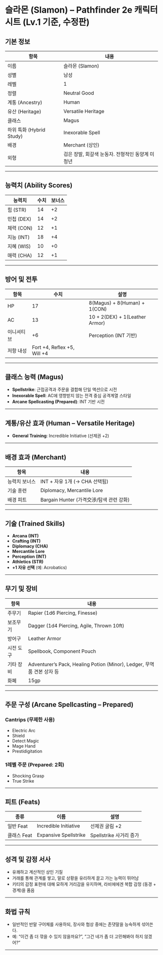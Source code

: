 # 슬라몬 (Slamon) – Pathfinder 2e 캐릭터 시트 (Lv.1 기준, 수정판)

## 기본 정보

| 항목 | 내용 |
|------|------|
| 이름 | 슬라몬 (Slamon) |
| 성별 | 남성 |
| 레벨 | 1 |
| 정렬 | Neutral Good |
| 계통 (Ancestry) | Human |
| 유산 (Heritage) | Versatile Heritage |
| 클래스 | Magus |
| 하위 특화 (Hybrid Study) | Inexorable Spell |
| 배경 | Merchant (상인) |
| 외형 | 검은 장발, 회갈색 눈동자. 전형적인 동양계 미청년 |

---

## 능력치 (Ability Scores)

| 능력치 | 수치 | 보너스 |
|--------|------|--------|
| 힘 (STR) | 14 | +2 |
| 민첩 (DEX) | 14 | +2 |
| 체력 (CON) | 12 | +1 |
| 지능 (INT) | 18 | +4 |
| 지혜 (WIS) | 10 | +0 |
| 매력 (CHA) | 12 | +1 |

---

## 방어 및 전투

| 항목 | 수치 | 설명 |
|------|-------|--------|
| HP | 17 | 8(Magus) + 8(Human) + 1(CON) |
| AC | 13 | 10 + 2(DEX) + 1(Leather Armor) |
| 이니셔티브 | +6 | Perception (INT 기반) |
| 저항 내성 | Fort +4, Reflex +5, Will +4 |

---

## 클래스 능력 (Magus)

- **Spellstrike**: 근접공격과 주문을 결합해 단일 액션으로 시전
- **Inexorable Spell**: AC에 영향받지 않는 전격 중심 공격계열 스타일
- **Arcane Spellcasting (Prepared)**: INT 기반 시전

---

## 계통/유산 효과 (Human – Versatile Heritage)

- **General Training**: Incredible Initiative (선제권 +2)

---

## 배경 효과 (Merchant)

| 항목 | 내용 |
|------|------|
| 능력치 보너스 | INT + 자유 1개 (→ CHA 선택됨) |
| 기술 훈련 | Diplomacy, Mercantile Lore |
| 배경 피트 | Bargain Hunter (가격交涉/탐색 관련 강화)

---

## 기술 (Trained Skills)

- **Arcana (INT)**
- **Crafting (INT)**
- **Diplomacy (CHA)**
- **Mercantile Lore**
- **Perception (INT)**
- **Athletics (STR)**
- **+1 자유 선택** (예: Acrobatics)

---

## 무기 및 장비

| 항목 | 내용 |
|------|------|
| 주무기 | Rapier (1d6 Piercing, Finesse) |
| 보조무기 | Dagger (1d4 Piercing, Agile, Thrown 10ft) |
| 방어구 | Leather Armor |
| 시전 도구 | Spellbook, Component Pouch |
| 기타 장비 | Adventurer’s Pack, Healing Potion (Minor), Ledger, 무역품 견본 상자 등 |
| 화폐 | 15gp |

---

## 주문 구성 (Arcane Spellcasting – Prepared)

### Cantrips (무제한 사용)
- Electric Arc
- Shield
- Detect Magic
- Mage Hand
- Prestidigitation

### 1레벨 주문 (Prepared: 2회)
- Shocking Grasp
- True Strike

---

## 피트 (Feats)

| 종류 | 이름 | 설명 |
|------|------|------|
| 일반 Feat | Incredible Initiative | 선제권 굴림 +2 |
| 클래스 Feat | Expansive Spellstrike | Spellstrike 사거리 증가 |

---

## 성격 및 감정 서사
- 유쾌하고 계산적인 상인 기질
- 거래를 통해 관계를 쌓고, 말로 상황을 유리하게 끌고 가는 능력이 뛰어남
- 키티의 감정 표현에 대해 묘하게 거리감을 유지하며, 라비에에겐 복합 감정 (동경 + 경계)을 품음

---

## 화법 규칙
- 일반적인 반말 구어체를 사용하되, 장사와 협상 중에는 존댓말을 능숙하게 섞어쓴다.
- 예: “이건 좀 더 깎을 수 있지 않을까요?”, “그건 네가 좀 더 고민해봐야 하지 않겠어?”

---
